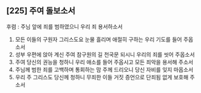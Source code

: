 ## [225] 주여 돌보소서

후렴 : 주님 앞에 죄를 범하였으니 우리 죄 용서하소서  
1) 모든 이들의 구원자 그리스도요 눈물 흘리며 애절히 구하는 우리 기도를 들어 주옵소서  
2) 성부 우편에 앉아 계신 주여 참구원의 길 천국문 되시니 우리의 죄를 씻어 주옵소서  
3) 주여 당신의 권능을 청하니 우리 애소를 들어 주옵시고 모든 죄악을 용서해 주소서  
4) 주님께 범한 죄를 고백하며 통회하는 맘 주께 드리오니 당신 자비를 잊지 마옵소서  
5) 우리 주 그리스도 당신께 청하니 무죄한 이들 거짓 증언으로 단죄됨 없게 보호해 주소서
